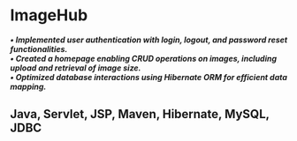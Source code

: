 # ImageHub
***• Implemented user authentication with login, logout, and password reset functionalities.*** <br />
***• Created a homepage enabling CRUD operations on images, including upload and retrieval of image size.*** <br />
***• Optimized database interactions using Hibernate ORM for efficient data mapping.*** <br />
## Java, Servlet, JSP, Maven, Hibernate, MySQL, JDBC
